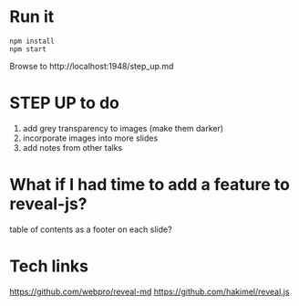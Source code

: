 # Run it
```
npm install
npm start
```

Browse to http://localhost:1948/step_up.md

# STEP UP to do
1. add grey transparency to images (make them darker)
1. incorporate images into more slides
1. add notes from other talks

# What if I had time to add a feature to reveal-js?
table of contents as a footer on each slide?

# Tech links
https://github.com/webpro/reveal-md
https://github.com/hakimel/reveal.js
